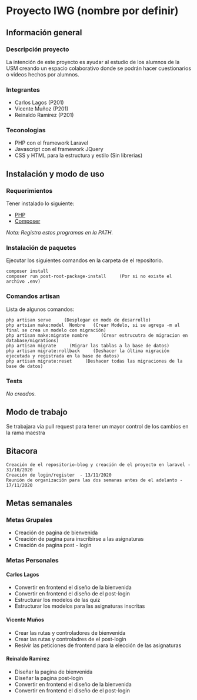 # Proyecto IWG (nombre por definir)

## Información general

### Descripción proyecto

La intención de este proyecto es ayudar al estudio de los alumnos de la USM creando un espacio colaborativo donde se podrán hacer cuestionarios o videos hechos por alumnos.

### Integrantes

-   Carlos Lagos (P201)
-   Vicente Muñoz (P201)
-   Reinaldo Ramirez (P201)

### Teconologias

-   PHP con el framework Laravel
-   Javascript con el framework JQuery
-   CSS y HTML para la estructura y estilo (Sin librerias)

## Instalación y modo de uso

### Requerimientos

Tener instalado lo siguiente:

-   <a href="https://www.php.net/downloads.php">PHP</a>
-   <a href="https://getcomposer.org/">Composer</a>

_Nota: Registra estos programas en la PATH._

### Instalación de paquetes

Ejecutar los siguientes comandos en la carpeta de el repositorio.

```
composer install
composer run post-root-package-install     (Por si no existe el archivo .env)
```

### Comandos artisan

Lista de algunos comandos:

```
php artisan serve     (Desplegar en modo de desarrollo)
php artsian make:model  Nombre   (Crear Modelo, si se agrega -m al final se crea un modelo con migración)
php artisan make:migrate nombre     (Crear estrucutra de migracion en database/migrations)
php artisan migrate     (Migrar las tablas a la base de datos)
php artisan migrate:rollback     (Deshacer la última migración ejecutada y registrada en la base de datos)
php artisan migrate:reset     (Deshacer todas las migraciones de la base de datos)
```

### Tests

_No creados._

## Modo de trabajo

Se trabajara vía pull request para tener un mayor control de los cambios en la rama maestra

## Bitacora

```
Creación de el repositorio-blog y creación de el proyecto en laravel - 31/10/2020
Creación de login/register  - 13/11/2020
Reunión de organización para las dos semanas antes de el adelanto - 17/11/2020
```

## Metas semanales

### Metas Grupales

-   Creación de pagina de bienvenida
-   Creación de pagina para inscribirse a las asignaturas
-   Creación de pagina post - login

### Metas Personales

#### Carlos Lagos

-   Convertir en frontend el diseño de la bienvenida
-   Convertir en frontend el diseño de el post-login
-   Estructurar los modelos de las quiz
-   Estructurar los modelos para las asignaturas inscritas

#### Vicente Muños

-   Crear las rutas y controladores de bienvenida
-   Crear las rutas y controladres de el post-login
-   Resivir las peticiones de frontend para la elección de las asignaturas

#### Reinaldo Ramirez

-   Diseñar la pagina de bienvenida
-   Diseñar la pagina post-login
-   Convertir en frontend el diseño de la bienvenida
-   Convertir en frontend el diseño de el post-login
